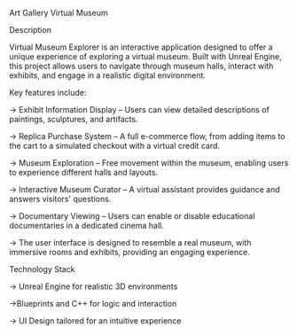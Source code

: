 Art Gallery Virtual Museum 

Description

Virtual Museum Explorer is an interactive application designed to offer a unique experience of exploring a virtual museum. Built with Unreal Engine, this project allows users to navigate through museum halls, interact with exhibits, and engage in a realistic digital environment.

Key features include:

-> Exhibit Information Display – Users can view detailed descriptions of paintings, sculptures, and artifacts.

-> Replica Purchase System – A full e-commerce flow, from adding items to the cart to a simulated checkout with a virtual credit card.

-> Museum Exploration – Free movement within the museum, enabling users to experience different halls and layouts.


-> Interactive Museum Curator – A virtual assistant provides guidance and answers visitors' questions.

-> Documentary Viewing – Users can enable or disable educational documentaries in a dedicated cinema hall.

-> The user interface is designed to resemble a real museum, with immersive rooms and exhibits, providing an engaging experience.

Technology Stack

-> Unreal Engine for realistic 3D environments

->Blueprints and C++ for logic and interaction

-> UI Design tailored for an intuitive experience


